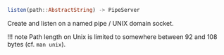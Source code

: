 ```julia
listen(path::AbstractString) -> PipeServer
```

Create and listen on a named pipe / UNIX domain socket.

!!! note
    Path length on Unix is limited to somewhere between 92 and 108 bytes (cf. `man unix`).

